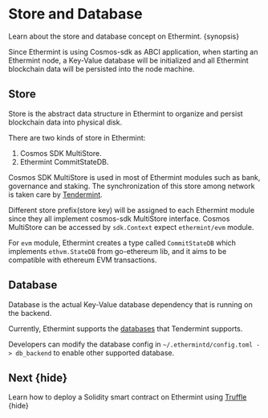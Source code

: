 <!--
order: 3
-->

# Store and Database

Learn about the store and database concept on Ethermint. {synopsis}

Since Ethermint is using Cosmos-sdk as ABCI application, when starting an Ethermint node,
a Key-Value database will be initialized and all Ethermint blockchain data will be persisted into the node machine.


## Store

Store is the abstract data structure in Ethermint to organize and persist blockchain data into physical disk.

There are two kinds of store in Ethermint:  

1. Cosmos SDK MultiStore.
2. Ethermint CommitStateDB.

Cosmos SDK MultiStore is used in most of Ethermint modules such as bank, governance and staking. The synchronization of this store among network is taken care by [Tendermint](https://github.com/tendermint/tendermint).

Different store prefix(store key) will be assigned to each Ethermint module since they all implement cosmos-sdk MultiStore interface. Cosmos MultiStore can be accessed by `sdk.Context` expect `ethermint/evm` module.

For `evm` module, Ethermint creates a type called `CommitStateDB` which implements `ethvm.StateDB` from go-ethereum lib, and it aims to be compatible with ethereum EVM transactions.

## Database

Database is the actual Key-Value database dependency that is running on the backend.  

Currently, Ethermint supports the [databases](https://github.com/tendermint/tm-db) that Tendermint supports.

Developers can modify the database config in `~/.ethermintd/config.toml -> db_backend` to enable other supported database.

## Next {hide}

Learn how to deploy a Solidity smart contract on Ethermint using [Truffle](./../guides/truffle.md) {hide}

